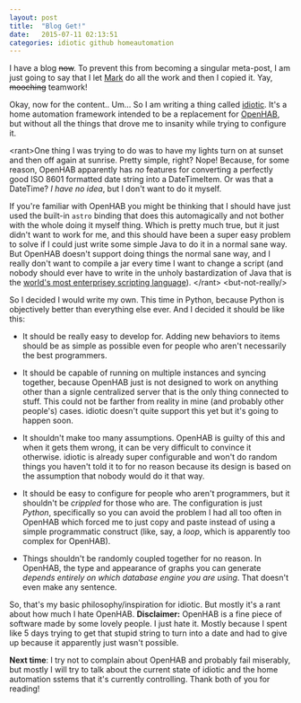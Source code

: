 ```yaml
---
layout: post
title:  "Blog Get!"
date:   2015-07-11 02:13:51
categories: idiotic github homeautomation
---
```


I have a blog <strike>now</strike>. To prevent this from becoming a
singular meta-post, I am just going to say that I let
[Mark](http://bitbyt3r.net) do all the work and then I copied it. Yay, <strike>mooching</strike> teamwork!

Okay, now for the content.. Um... So I am writing a thing called
[idiotic](https://github.com/umbc-hackafe/idiotic). It's a home
automation framework intended to be a replacement for
[OpenHAB](https://github.com/openhab/openhab), but without all the
things that drove me to insanity while trying to configure it.

&lt;rant&gt;One thing I was trying to do was to have my lights turn on
at sunset and then off again at sunrise. Pretty simple, right? Nope!
Because, for some reason, OpenHAB apparently has *no* features for
converting a perfectly good ISO 8601 formatted date string into a
DateTimeItem. Or was that a DateTime? *I have no idea*, but I don't
want to do it myself.

If you're familiar with OpenHAB you might be thinking that I should
have just used the built-in `astro` binding that does this
automagically and not bother with the whole doing it myself
thing. Which is pretty much true, but it just didn't want to work for
me, and this should have been a super easy problem to solve if I could
just write some simple Java to do it in a normal sane way. But OpenHAB
doesn't support doing things the normal sane way, and I really don't
want to compile a jar every time I want to change a script (and nobody
should ever have to write in the unholy bastardization of Java that is the
[world's most enterprisey scripting language](https://eclipse.org/xtend/)).
&lt;/rant&gt; &lt;but-not-really/&gt;

So I decided I would write my own. This time in Python, because Python
is objectively better than everything else ever. And I decided it
should be like this:

* It should be really easy to develop for. Adding new behaviors to
  items should be as simple as possible even for people who aren't
  necessarily the best programmers.
* It should be capable of running on multiple instances and syncing
  together, because OpenHAB just is not designed to work on anything
  other than a signle centralized server that is the only thing
  connected to stuff. This could not be farther from reality in mine
  (and probably other people's) cases. idiotic doesn't quite support
  this yet but it's going to happen soon.

* It shouldn't make too many assumptions. OpenHAB is guilty of this
  and when it gets them wrong, it can be very difficult to convince it
  otherwise. idiotic is already super configurable and won't do random
  things you haven't told it to for no reason because its design is
  based on the assumption that nobody would do it that way.

* It should be easy to configure for people who aren't programmers,
  but it shouldn't be *crippled* for those who are. The configuration is
  just *Python*, specifically so you can avoid the problem I had all too
  often in OpenHAB which forced me to just copy and paste instead of
  using a simple programmatic construct (like, say, a *loop*, which is
  apparently too complex for OpenHAB).

* Things shouldn't be randomly coupled together for no reason. In
  OpenHAB, the type and appearance of graphs you can generate *depends
  entirely on which database engine you are using*. That doesn't even
  make any sentence.

So, that's my basic philosophy/inspiration for idiotic. But mostly
it's a rant about how much I hate OpenHAB. **Disclaimer:** OpenHAB is
a fine piece of software made by some lovely people. I just hate
it. Mostly because I spent like 5 days trying to get that stupid
string to turn into a date and had to give up because it apparently
just wasn't possible.

**Next time**: I try not to complain about OpenHAB and probably fail
miserably, but mostly I will try to talk about the current state of
idiotic and the home automation sstems that it's currently
controlling. Thank both of you for reading!
